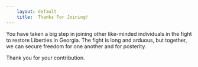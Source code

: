 ```yaml
---
    layout: default
    title:  Thanks For Joining!
---
```


You have taken a big step in joining other like-minded individuals in the fight to restore Liberties in Georgia.
The fight is long and arduous, but together, we can secure freedom for one another and for posterity.

Thank you for your contribution.
